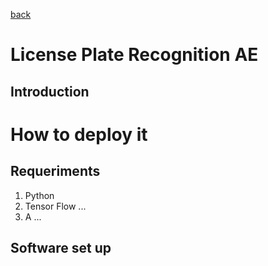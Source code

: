 [back](https://github.com/ruzafa8/SmartBuilding)

# License Plate Recognition AE
## Introduction

# How to deploy it

## Requeriments
1. Python
2. Tensor Flow ...
3. A ...

## Software set up